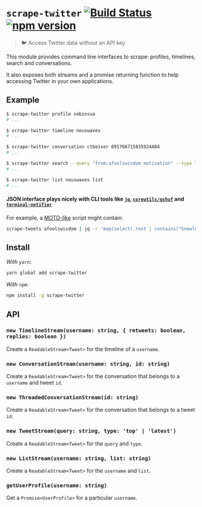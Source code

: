 # `scrape-twitter` [![Build Status](https://travis-ci.org/sebinsua/scrape-twitter.png)](https://travis-ci.org/sebinsua/scrape-twitter) [![npm version](https://badge.fury.io/js/scrape-twitter.svg)](https://npmjs.org/package/scrape-twitter)
> 🐦 Access Twitter data without an API key

This module provides command line interfaces to scrape: profiles, timelines, search and conversations.

It also exposes both streams and a promise returning function to help accessing Twitter in your own applications.

## Example

```sh
$ scrape-twitter profile sebinsua
# ...

$ scrape-twitter timeline nouswaves
# ...

$ scrape-twitter conversation ctbeiser 691766715835924484
# ...

$ scrape-twitter search --query "from:afoolswisdom motivation" --type latest
# ...

$ scrape-twitter list nouswaves list
# ...
```

#### JSON interface plays nicely with CLI tools like [`jq`](https://github.com/stedolan/jq), [`coreutils/gshuf`](https://github.com/wertarbyte/coreutils) and [`terminal-notifier`](https://github.com/julienXX/terminal-notifier)

For example, a [MOTD-like](https://en.wikipedia.org/wiki/Motd_(Unix)) script might contain:

```sh
scrape-tweets afoolswisdom | jq -r 'map(select(.text | contains("knowledge"))) | .[].text' | gshuf -n 1 | terminal-notifier -title "Knowledge (MOTD)"
```

## Install

*With `yarn`*:
```sh
yarn global add scrape-twitter
```

*With `npm`*:
```sh
npm install -g scrape-twitter
```

## API

### `new TimelineStream(username: string, { retweets: boolean, replies: boolean })`

Create a `ReadableStream<Tweet>` for the timeline of a `username`.

### `new ConversationStream(username: string, id: string)`

Create a `ReadableStream<Tweet>` for the conversation that belongs to a `username` and tweet `id`.

### `new ThreadedConversationStream(id: string)`

Create a `ReadableStream<Tweet>` for the conversation that belongs to a tweet `id`.

### `new TweetStream(query: string, type: 'top' | 'latest')`

Create a `ReadableStream<Tweet>` for the `query` and `type`.

### `new ListStream(username: string, list: string)`

Create a `ReadableStream<Tweet>` for the `username` and `list`.

### `getUserProfile(username: string)`

Get a `Promise<UserProfile>` for a particular `username`.
